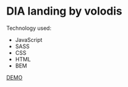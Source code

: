 # DIA landing by volodis
Technology used: 
- JavaScript
- SASS
- CSS
- HTML
- BEM

[DEMO](https://vova-balyshev.github.io/DIA_landing/)
